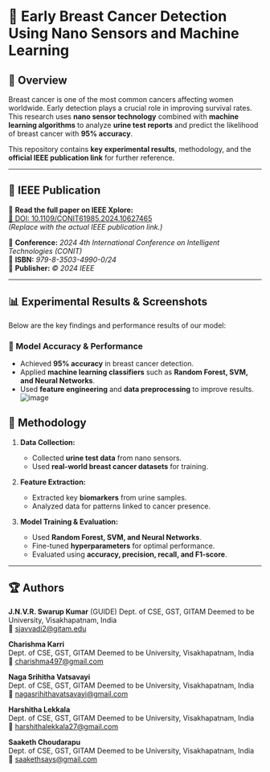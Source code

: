 # 🔬 Early Breast Cancer Detection Using Nano Sensors and Machine Learning



## 📜 Overview
Breast cancer is one of the most common cancers affecting women worldwide. Early detection plays a crucial role in improving survival rates. This research uses **nano sensor technology** combined with **machine learning algorithms** to analyze **urine test reports** and predict the likelihood of breast cancer with **95% accuracy**.

This repository contains **key experimental results**, methodology, and the **official IEEE publication link** for further reference.

---

## 📄 IEEE Publication
📑 **Read the full paper on IEEE Xplore:**  
[🔗 DOI: 10.1109/CONIT61985.2024.10627465](https://ieeexplore.ieee.org/document/10627465)  
*(Replace with the actual IEEE publication link.)*

📌 **Conference:** *2024 4th International Conference on Intelligent Technologies (CONIT)*  
📌 **ISBN:** *979-8-3503-4990-0/24*  
📌 **Publisher:** *© 2024 IEEE*  

---

## 📊 Experimental Results & Screenshots
Below are the key findings and performance results of our model:

### 📌 Model Accuracy & Performance
- Achieved **95% accuracy** in breast cancer detection.
- Applied **machine learning classifiers** such as **Random Forest, SVM, and Neural Networks**.
- Used **feature engineering** and **data preprocessing** to improve results.![image](https://github.com/user-attachments/assets/c1475635-38f4-4a82-b61c-cb6c855a1bb3)
 


## 🧪 Methodology
1. **Data Collection:**  
   - Collected **urine test data** from nano sensors.  
   - Used **real-world breast cancer datasets** for training.  

2. **Feature Extraction:**  
   - Extracted key **biomarkers** from urine samples.  
   - Analyzed data for patterns linked to cancer presence.  

3. **Model Training & Evaluation:**  
   - Used **Random Forest, SVM, and Neural Networks**.  
   - Fine-tuned **hyperparameters** for optimal performance.  
   - Evaluated using **accuracy, precision, recall, and F1-score**.  

---

## 🏆 Authors
**J.N.V.R. Swarup Kumar** (GUIDE) 
Dept. of CSE, GST, GITAM Deemed to be University, Visakhapatnam, India  
📩 sjavvadi2@gitam.edu  

**Charishma Karri**  
Dept. of CSE, GST, GITAM Deemed to be University, Visakhapatnam, India  
📩 charishma497@gmail.com  

**Naga Srihitha Vatsavayi**  
Dept. of CSE, GST, GITAM Deemed to be University, Visakhapatnam, India  
📩 nagasrihithavatsavayi@gmail.com  

**Harshitha Lekkala**  
Dept. of CSE, GST, GITAM Deemed to be University, Visakhapatnam, India  
📩 harshithalekkala27@gmail.com

**Saaketh Choudarapu**  
Dept. of CSE, GST, GITAM Deemed to be University, Visakhapatnam, India  
📩 saakethsays@gmail.com  


